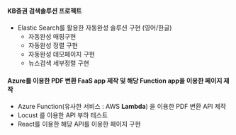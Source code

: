 #### KB증권 검색솔루션 프로젝트
  - Elastic Search를 활용한 자동완성 솔루션 구현 (영어/한글)
      - 자동완성 매핑구현
      - 자동완성 정렬 구현
      - 자동완성 데모페이지 구현
      - 뉴스검색 세부정렬 구현

#### Azure를 이용한 PDF 변환 FaaS app 제작 및 해당 Function app을 이용한 페이지 제작
- Azure Function(유사한 서비스 : AWS **Lambda**) 을 이용한 PDF 변환 API 제작
- Locust 를 이용한 API 부하 테스트
- React를 이용한 해당 API를 이용한 페이지 구현